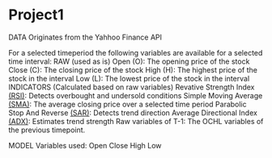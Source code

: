 # Project1

DATA
Originates from the Yahhoo Finance API

For a selected timeperiod the following variables are available for a selected time interval:
RAW (used as is)
  Open (O): The opening price of the stock
  Close (C): The closing price of the stock
  High (H): The highest price of the stock in the interval
  Low (L): The lowest price of the stock in the interval
INDICATORS (Calculated based on raw variables)
  Revative Strength Index [(RSI)](https://www.investopedia.com/terms/r/rsi.asp): Detects overbought and undersold conditions
  Simple Moving Average [(SMA)](https://www.investopedia.com/terms/s/sma.asp): The average closing price over a selected time period
  Parabolic Stop And Reverse [(SAR)](https://www.investopedia.com/terms/p/parabolicindicator.asp): Detects trend direction
  Average Directional Index [(ADX)](https://www.investopedia.com/terms/w/wilders-dmi-adx.asp): Estimates trend strength
  Raw variables of T-1: The OCHL variables of the previous timepoint. 
  
MODEL
Variables used: 
  Open
  Close
  High
  Low
